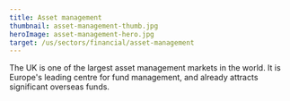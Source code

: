 ```yaml
---
title: Asset management
thumbnail: asset-management-thumb.jpg
heroImage: asset-management-hero.jpg
target: /us/sectors/financial/asset-management
---
```


The UK is one of the largest asset management markets in the world. It is Europe's leading centre for fund management, and already attracts significant overseas funds.